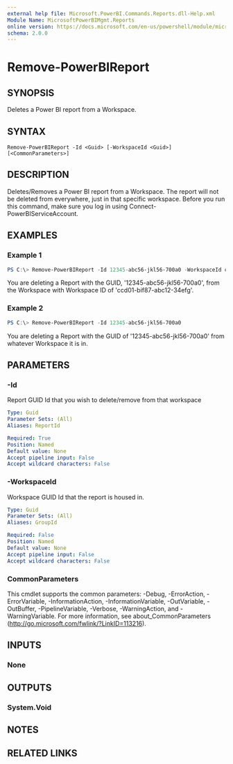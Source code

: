 ```yaml
---
external help file: Microsoft.PowerBI.Commands.Reports.dll-Help.xml
Module Name: MicrosoftPowerBIMgmt.Reports
online version: https://docs.microsoft.com/en-us/powershell/module/microsoftpowerbimgmt.reports/remove-powerbireport?view=powerbi-ps
schema: 2.0.0
---
```


# Remove-PowerBIReport

## SYNOPSIS
Deletes a Power BI report from a Workspace.

## SYNTAX

```
Remove-PowerBIReport -Id <Guid> [-WorkspaceId <Guid>] [<CommonParameters>]
```

## DESCRIPTION
Deletes/Removes a Power BI report from a Workspace. The report will not be deleted from everywhere, just in that specific workspace.
Before you run this command, make sure you log in using Connect-PowerBIServiceAccount. 

## EXAMPLES

### Example 1
```powershell
PS C:\> Remove-PowerBIReport -Id 12345-abc56-jkl56-700a0 -WorkspaceId ccd01-bif87-abc12-34efg
```

You are deleting a Report with the GUID, '12345-abc56-jkl56-700a0', from the Workspace with Workspace ID of 'ccd01-bif87-abc12-34efg'. 

### Example 2
```powershell
PS C:\> Remove-PowerBIReport -Id 12345-abc56-jkl56-700a0
```

You are deleting a Report with the GUID of '12345-abc56-jkl56-700a0' from whatever Workspace it is in.

## PARAMETERS

### -Id
Report GUID Id that you wish to delete/remove from that workspace

```yaml
Type: Guid
Parameter Sets: (All)
Aliases: ReportId

Required: True
Position: Named
Default value: None
Accept pipeline input: False
Accept wildcard characters: False
```

### -WorkspaceId
Workspace GUID Id that the report is housed in.

```yaml
Type: Guid
Parameter Sets: (All)
Aliases: GroupId

Required: False
Position: Named
Default value: None
Accept pipeline input: False
Accept wildcard characters: False
```

### CommonParameters
This cmdlet supports the common parameters: -Debug, -ErrorAction, -ErrorVariable, -InformationAction, -InformationVariable, -OutVariable, -OutBuffer, -PipelineVariable, -Verbose, -WarningAction, and -WarningVariable. For more information, see about_CommonParameters (http://go.microsoft.com/fwlink/?LinkID=113216).

## INPUTS

### None

## OUTPUTS

### System.Void

## NOTES

## RELATED LINKS
